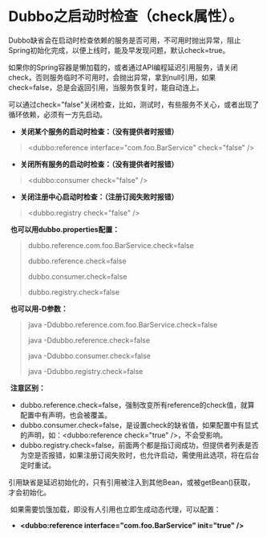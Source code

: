 # Dubbo之启动时检查（check属性）。



​    Dubbo缺省会在启动时检查依赖的服务是否可用，不可用时抛出异常，阻止Spring初始化完成，以便上线时，能及早发现问题，默认check=true。

​    如果你的Spring容器是懒加载的，或者通过API编程延迟引用服务，请关闭check，否则服务临时不可用时，会抛出异常，拿到null引用，如果check=false，总是会返回引用，当服务恢复时，能自动连上。

​    可以通过check="false"关闭检查，比如，测试时，有些服务不关心，或者出现了循环依赖，必须有一方先启动。

- **关闭某个服务的启动时检查：（没有提供者时报错）**

> <dubbo:reference interface="com.foo.BarService" check="false" />

- **关闭所有服务的启动时检查：（没有提供者时报错）**

> <dubbo:consumer check="false" />

- **关闭注册中心启动时检查：（注册订阅失败时报错）**

> <dubbo:registry check="false" />

​    **也可以用dubbo.properties配置：**

> dubbo.reference.com.foo.BarService.check=false
>
> dubbo.reference.check=false
>
> dubbo.consumer.check=false
>
> dubbo.registry.check=false

​    **也可以用-D参数：**

> java -Ddubbo.reference.com.foo.BarService.check=false
>
> java -Ddubbo.reference.check=false
>
> java -Ddubbo.consumer.check=false
>
> java -Ddubbo.registry.check=false

​    **注意区别：**

- dubbo.reference.check=false，强制改变所有reference的check值，就算配置中有声明，也会被覆盖。
- dubbo.consumer.check=false，是设置check的缺省值，如果配置中有显式的声明，如：<dubbo:reference check="true" />，不会受影响。
- dubbo.registry.check=false，前面两个都是指订阅成功，但提供者列表是否为空是否报错，如果注册订阅失败时，也允许启动，需使用此选项，将在后台定时重试。

​     引用缺省是延迟初始化的，只有引用被注入到其他Bean，或被getBean()获取，才会初始化。

​     如果需要饥饿加载，即没有人引用也立即生成动态代理，可以配置：

- **<dubbo:reference interface="com.foo.BarService" init="true" />**